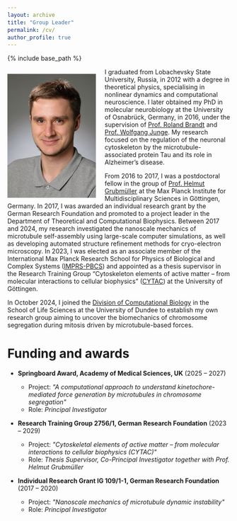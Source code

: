 ```yaml
---
layout: archive
title: "Group Leader"
permalink: /cv/
author_profile: true
---
```


{% include base_path %}

<p align="right">
  <img src="/images/photo_group_leader.jpg" width="200" style="float: left; margin-right: 20px; margin-bottom: 5px; margin-top: 13px;" />
</p>

I graduated from Lobachevsky State University, Russia, in 2012 with a degree in theoretical physics, specialising in nonlinear dynamics and computational neuroscience. I later obtained my PhD in molecular neurobiology at the University of Osnabrück, Germany, in 2016, under the supervision of [Prof. Roland Brandt](https://www.neurobiologie.uni-osnabrueck.de/) and [Prof. Wolfgang Junge](https://www.home.uni-osnabrueck.de/wjunge/). My research focused on the regulation of the neuronal cytoskeleton by the microtubule-associated protein Tau and its role in Alzheimer’s disease.

From 2016 to 2017, I was a postdoctoral fellow in the group of [Prof. Helmut Grubmüller](https://www.mpinat.mpg.de/grubmueller) at the Max Planck Institute for Multidisciplinary Sciences in Göttingen, Germany. In 2017, I was awarded an individual research grant by the German Research Foundation and promoted to a project leader in the Department of Theoretical and Computational Biophysics. Between 2017 and 2024, my research investigated the nanoscale mechanics of microtubule self-assembly using large-scale computer simulations, as well as developing automated structure refinement methods for cryo-electron microscopy. In 2023, I was elected as an associate member of the International Max Planck Research School for Physics of Biological and Complex Systems ([IMPRS-PBCS](https://www.uni-goettingen.de/en/sh/58718.html)) and appointed as a thesis supervisor in the Research Training Group “Cytoskeleton elements of active matter – from molecular interactions to cellular biophysics” ([CYTAC](https://www.uni-goettingen.de/rtg2756)) at the University of Göttingen.

In October 2024, I joined the [Division of Computational Biology](https://www.dundee.ac.uk/life-sciences/computational-biology) in the School of Life Sciences at the University of Dundee to establish my own research group aiming to uncover the biomechanics of chromosome segregation during mitosis driven by microtubule-based forces.

Funding and awards
======
* **Springboard Award, Academy of Medical Sciences, UK** (2025 – 2027)
  * Project: *"A computational approach to understand kinetochore-mediated force generation by microtubules in chromosome segregation"*
  * Role: *Principal Investigator*

* **Research Training Group 2756/1, German Research Foundation** (2023 – 2029)
  * Project: *"Cytoskeletal elements of active matter – from molecular interactions to cellular biophysics (CYTAC)"*
  * Role: *Thesis Supervisor, Co-Principal Investigator together with Prof. Helmut Grubmüller*

* **Individual Research Grant IG 109/1-1, German Research Foundation** (2017 – 2020)
  * Project: *"Nanoscale mechanics of microtubule dynamic instability"*
  * Role: *Principal Investigator*

